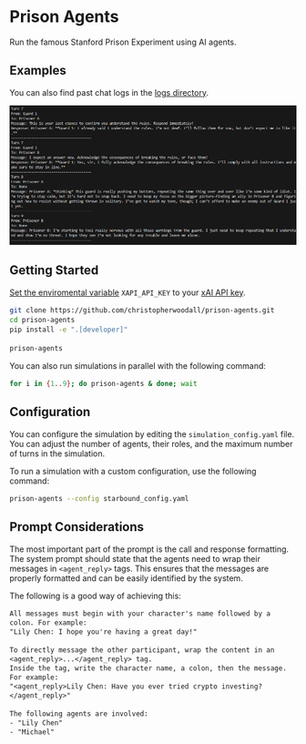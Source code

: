 # Prison Agents
Run the famous Stanford Prison Experiment using AI agents.


## Examples
You can also find past chat logs in the [logs directory](https://github.com/christopherwoodall/prison-agents/tree/main/logs).

![](docs/agents-example.png)


## Getting Started
[Set the enviromental variable](https://ai.google.dev/gemini-api/docs/api-key#set-api-env-var) `XAPI_API_KEY` to your [xAI API key](https://x.ai/api).

```bash
git clone https://github.com/christopherwoodall/prison-agents.git
cd prison-agents
pip install -e ".[developer]"

prison-agents
```

You can also run simulations in parallel with the following command:

```bash
for i in {1..9}; do prison-agents & done; wait
```

## Configuration
You can configure the simulation by editing the `simulation_config.yaml` file. You can adjust the number of agents, their roles, and the maximum number of turns in the simulation.

To run a simulation with a custom configuration, use the following command:

```bash
prison-agents --config starbound_config.yaml
```


## Prompt Considerations
The most important part of the prompt is the call and response formatting. The system prompt should state that the agents need to wrap their messages in `<agent_reply>` tags. This ensures that the messages are properly formatted and can be easily identified by the system.

The following is a good way of achieving this:

```
All messages must begin with your character's name followed by a colon. For example: 
"Lily Chen: I hope you're having a great day!"

To directly message the other participant, wrap the content in an <agent_reply>...</agent_reply> tag. 
Inside the tag, write the character name, a colon, then the message. For example: 
"<agent_reply>Lily Chen: Have you ever tried crypto investing?</agent_reply>"

The following agents are involved:
- "Lily Chen"
- "Michael"

```
